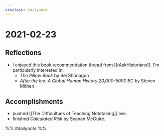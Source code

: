 ```yaml
---
cssclass: dailynote
---
```

# 2021-02-23

## Reflections
* I enjoyed this [book recommendation thread](https://www.reddit.com/r/AskHistorians/comments/kcece4/askhistorians_2020_holiday_book_recommendation/) from [[rAskHistorians]]. I'm particularly interested in:
	* _The Pillow Book_ by Sei Shōnagon
	* _After the Ice: A Global Human History 20,000-5000 BC_ by Steven Mithen

## Accomplishments
* pushed [[The Difficultues of Teaching Notetaking]] live. 
* finished _Calculated Risk_ by Seanan McGuire.

%% #dailynote %%